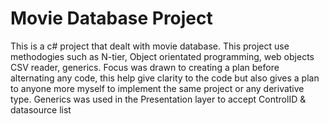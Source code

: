 # Movie Database Project #

This is a c# project that dealt with movie database. This project use methodogies such as N-tier, Object orientated programming, web objects
CSV reader, generics. Focus was drawn to creating a plan before alternating any code, this help give clarity to the code but also
gives a plan to anyone more myself to implement the same project or any derivative type. Generics was used in the Presentation layer
to accept ControlID & datasource list
